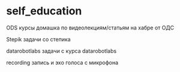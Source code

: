 # self_education
ODS курсы домашка по видеолекциям/статьям на хабре от ОДС

Stepik задачи со степика 

datarobotlabs задачи с курса datarobotlabs

recording запись и эхо голоса с микрофона 

 
